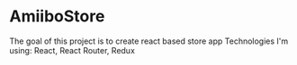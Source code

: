 # AmiiboStore
The goal of this project is to create react based store app
Technologies I'm using: React, React Router, Redux
